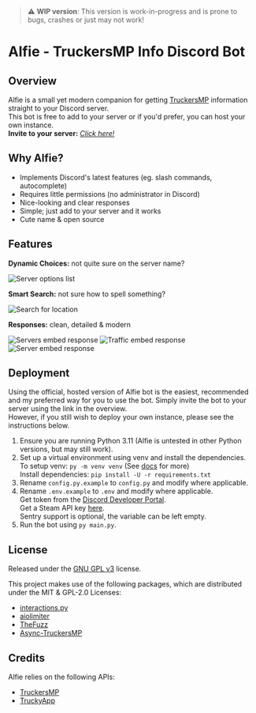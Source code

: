 > :warning: **WIP version**: This version is work-in-progress and is prone to bugs, crashes or just may not work!

<h1>Alfie - TruckersMP Info Discord Bot</h1>

<h2>Overview</h2>
<p>Alfie is a small yet modern companion for getting <a href="https://truckersmp.com/">TruckersMP</a> information straight to your Discord server.<br>This bot is free to add to your server or if you'd prefer, you can host your own instance.<br><b>Invite to your server:</b> <i><a href="https://discord.com/api/oauth2/authorize?client_id=937859809926074389&permissions=2147485696&scope=bot">Click here!</a></i></p>

<h2>Why Alfie?</h2>
<ul>
<li>Implements Discord's latest features (eg. slash commands, autocomplete)</li>
<li>Requires little permissions (no administrator in Discord)</li>
<li>Nice-looking and clear responses</li>
<li>Simple; just add to your server and it works</li>
<li>Cute name & open source</li>
</ul>

<h2>Features</h2>
<p><b>Dynamic Choices:</b> not quite sure on the server name?</p>
<img alt="Server options list" src="https://i.imgur.com/5sANTt9.png" />
<p><b>Smart Search:</b> not sure how to spell something?</p>
<img alt="Search for location" src="https://i.imgur.com/JhtUB6s.png" />
<p><b>Responses:</b> clean, detailed & modern</p>
<img alt="Servers embed response" src="https://i.imgur.com/iURdUZR.png" />
<img alt="Traffic embed response" src="https://i.imgur.com/v77IseH.png" />
<img alt="Server embed response" src="https://i.imgur.com/Cc53HVK.png" />

<h2>Deployment</h2>
<p>Using the official, hosted version of Alfie bot is the easiest, recommended and my preferred way for you to use the bot. Simply invite the bot to your server using the link in the overview.<br>However, if you still wish to deploy your own instance, please see the instructions below.</p>
 <ol>
  <li>Ensure you are running Python 3.11 (Alfie is untested in other Python versions, but may still work).</li>
  <li>Set up a virtual environment using venv and install the dependencies.<br>To setup venv: <code>py -m venv venv</code> (See <a href="https://docs.python.org/3/library/venv.html">docs</a> for more)<br>Install dependencies: <code>pip install -U -r requirements.txt</code></li>
  <li>Rename <code>config.py.example</code> to <code>config.py</code> and modify where applicable.</li>
  <li>Rename <code>.env.example</code> to <code>.env</code> and modify where applicable.<br>Get token from the <a href="https://discord.com/developers/applications">Discord Developer Portal</a>.<br>Get a Steam API key <a href="https://steamcommunity.com/dev/apikey">here</a>.<br>Sentry support is optional, the variable can be left empty.</li>
  <li>Run the bot using <code>py main.py</code>.</li>
</ol> 

<h2>License</h2>
<p>Released under the <a href="https://www.gnu.org/licenses/gpl-3.0.en.html">GNU GPL v3</a> license.</p>
<p>This project makes use of the following packages, which are distributed under the MIT & GPL-2.0 Licenses:</p>
<ul>
<li><a href="https://github.com/interactions-py/library">interactions.py</a></li>
<li><a href="https://github.com/mjpieters/aiolimiter">aiolimiter</a></li>
<li><a href="https://github.com/seatgeek/thefuzz">TheFuzz</a></li>
<li><a href="https://github.com/SamNuttall/Async-TruckersMP">Async-TruckersMP</a></li>
</ul>

<h2>Credits</h2>
<p>Alfie relies on the following APIs: </p>
<ul>
<li><a href="https://stats.truckersmp.com/api">TruckersMP</a></li>
<li><a href="https://api.truckyapp.com/">TruckyApp</a></li>
</ul>
